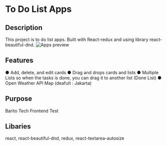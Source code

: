 # To Do List Apps

## Description
This project is to do list apps. Built with React-redux and using library react-beautiful-dnd.
![Apps preview](/src/ss.png)

## Features
● Add, delete, and edit cards
● Drag and drops cards and lists
● Multiple Lists so when the tasks is done, you can drag it to another list (Done List)
● Open Weather API Map (deafult : Jakarta)

## Purpose
Barito Tech Frontend Test

## Libaries
react, react-beautiful-dnd, redux, react-textarea-autosize

